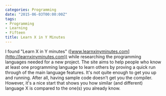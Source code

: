 ```yaml
---
categories: Programming
date: "2015-06-03T00:00:00Z"
tags:
- Programming
- Learning
- Fifteen
title: Learn X in Y Minutes
---
```


I found "Learn X in Y minutes" ([www.learnxinyminutes.com](http://learnxinyminutes.com)) while researching the programming languages needed for a new project. The site aims to help people who know at least one programming language to learn others by proving a quick run through of the main language features. It's not quite enough to get you up and running. After all, having sample code doesn't get you the compiler. However, it's a nice start that shows you how similar (and different) language X is compared to the one(s) you already know.